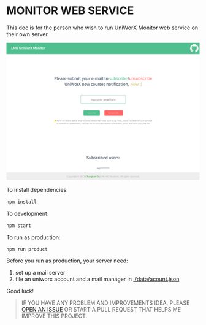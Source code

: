 # MONITOR WEB SERVICE

This doc is for the person who wish to run UniWorX Monitor web service on their own server.

![](../assets/web.png)

To install dependencies:

```bash
npm install
```

To development:

```bash
npm start
```

To run as production:

```bash
npm run product
```

Before you run as production, your server need:

1. set up a mail server
2. file an uniworx account and a mail manager in [./data/acount.json](./data/acount.json)

Good luck!

> IF YOU HAVE ANY PROBLEM AND IMPROVEMENTS IDEA, PLEASE [OPEN AN ISSUE](https://github.com/changkun/UniWorXMonitor/issues)  OR START A PULL REQUEST THAT HELPS ME IMPROVE THIS PROJECT.